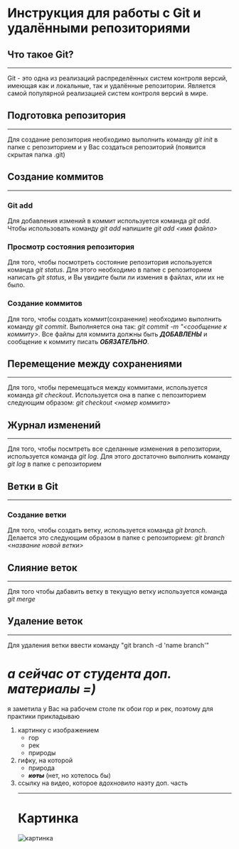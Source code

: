 # Инструкция для работы с Git и удалёнными репозиториями
## Что такое Git?
_______
Git - это одна из реализаций распределённых систем контроля версий, имеющая как и локальные, так и удалённые репозитории. Является самой популярной реализацией систем контроля версий в мире.
## Подготовка репозитория
_______________
Для создание репозитория необходимо выполнить команду *git init* в папке с репозиторием и у Вас создаться репозиторий (появится скрытая папка .git)
## Создание коммитов
_______
### **Git add**
Для добавления измений в коммит используется команда *git add*. Чтобы использовать команду *git add* напишите *git add <имя файла>*

### **Просмотр состояния репозитория**
Для того, чтобы посмотреть состояние репозитория используется команда *git status*. Для этого необходимо в папке с репозиторием написать *git status*, и Вы увидите были ли измения в файлах, или их не было.

### **Создание коммитов**
Для того, чтобы создать коммит(сохранение) необходимо выполнить команду *git commit*. Выполняется она так: *git commit -m "<сообщение к коммиту>*. Все файлы для коммита должны быть ***ДОБАВЛЕНЫ*** и сообщение к коммиту писать ***ОБЯЗАТЕЛЬНО***.
## Перемещение между сохранениями
_____________
Для того, чтобы перемещаться между коммитами, используется команда *git checkout*. Используется она в папке с пепозиторием следующим образом: *git checkout <номер коммита>*
## Журнал изменений
___________
Для того, чтобы посмтреть все сделанные изменения в репозитории, используется команда *git log*. Для этого достаточно выполнить команду *git log* в папке с репозиторием
## Ветки в Git
_____________
### **Создание ветки**
Для того, чтобы создать ветку, используется команда *git branch*. Делается это следующим образом в папке с репозиторием: *git branch <название новой ветки>*
## Слияние веток
______________
Для того чтобы дабавить ветку в текущую ветку используется команда *git merge*
## Удаление веток
________________
Для удаления ветки ввести команду "git branch -d 'name branch'"
# ***а сейчас от студента доп. материалы =)***
я заметила у Вас на рабочем столе пк обои гор и рек, поэтому для практики прикладываю
1. картинку с изображением
    + гор
    + рек
    + природы 
2. гифку, на которой
    + природа
    + ***~~коты~~*** (нет, но хотелось бы)
3. ссылку на видео, которое *вдохновило* наэту доп. часть
   __________
   # Картинка
   ![картинка](https://sites.google.com/site/prirodanasevseegooglgfgf/_/rsrc/1463456237313/home/priroda_gory_nebo_ozero_oblaka_81150_1920x1080.jpg)